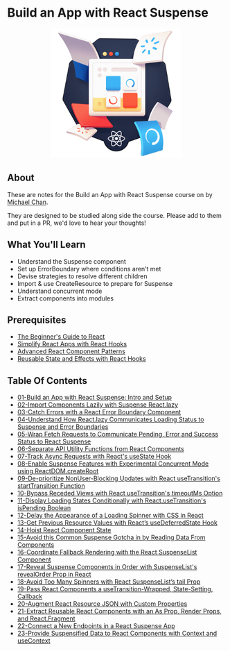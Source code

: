 # Build an App with React Suspense

<p align="center"><img src="./assets/React_Suspense_Course_Cover.png" width="300"/></p>

## About

These are notes for the Build an App with React Suspense course on by [Michael Chan](https://egghead.io/instructors/michael-chan).

They are designed to be studied along side the course. Please add to them and put in a PR, we'd love to hear your thoughts!

## What You'll Learn

- Understand the Suspense component
- Set up ErrorBoundary where conditions aren’t met
- Devise strategies to resolve different children
- Import & use CreateResource to prepare for Suspense
- Understand concurrent mode
- Extract components into modules

## Prerequisites

- [The Beginner's Guide to React](https://egghead.io/courses/the-beginner-s-guide-to-react)
- [Simplify React Apps with React Hooks](https://egghead.io/courses/simplify-react-apps-with-react-hooks)
- [Advanced React Component Patterns](https://egghead.io/courses/advanced-react-component-patterns)
- [Reusable State and Effects with React Hooks](https://egghead.io/courses/reusable-state-and-effects-with-react-hooks)
  
## Table Of Contents

- [01-Build an App with React Suspense: Intro and Setup](01-build-an-app-with-react-suspense-intro-and-setup.md)
- [02-Import Components Lazily with Suspense React.lazy](02-import-components-lazily-with-suspense-react.lazy.md)
- [03-Catch Errors with a React Error Boundary Component](03-catch-errors-with-a-react-error-boundary-component.md)
- [04-Understand How React.lazy Communicates Loading Status to Suspense and Error Boundaries](04-understand-how-react.lazy-communicates-loading-status-to-suspense-and-error-boundaries.md)
- [05-Wrap Fetch Requests to Communicate Pending, Error and Success Status to React Suspense](05-wrap-fetch-requests-to-communicate-pending-error-and-success-status-to-suspense-and-error-boundaries.md)
- [06-Separate API Utility Functions from React Components](06-separate-api-utility-functions-from-react-components.md)
- [07-Track Async Requests with React's useState Hook](07-track-async-requests-with-react-useState-hook.md)
- [08-Enable Suspense Features with Experimental Concurrent Mode using ReactDOM.createRoot](08-enable-suspense-features-with-experimental-concurrent-mode-using-reactDOM.createRoot.md)
- [09-De-prioritize NonUser-Blocking Updates with React useTransition's startTransition Function](09-de-prioritize-nonUser-blocking-updates-with-react-useTranstition-startTransition-function.md)
- [10-Bypass Receded Views with React useTransition's timeoutMs Option](10-bypass-receded-views-with-react-useTransition-timeoutMs-option.md)
- [11-Display Loading States Conditionally with React.useTransition's isPending Boolean](11-display-loading-states-conditionally-with-react-useTransition-isPending-boolean.md)
- [12-Delay the Appearance of a Loading Spinner with CSS in React](12-delay-the-appearance-of-a-loading-spinner-with-css-in-react.md)
- [13-Get Previous Resource Values with React’s useDeferredState Hook](13-get-previous-resource-values-with-react-useDeferredState-hook.md)
- [14-Hoist React Component State](14-hoist-react-component-state.md)
- [15-Avoid this Common Suspense Gotcha in by Reading Data From Components](15-avoid-this-common-suspense-gotcha-in-by-reading-data-from-components.md)
- [16-Coordinate Fallback Rendering with the React SuspenseList Component](16-coordinate-fallback-rendering-with-the-react-suspenseList-component.md)
- [17-Reveal Suspense Components in Order with SuspenseList's revealOrder Prop in React](17-reveal-suspense-components-in-order-with-suspenseList-component.md)
- [18-Avoid Too Many Spinners with React SuspenseList’s tail Prop](18-avoid-too-many-spinners-with-react-suspenseList-tail-prop.md)
- [19-Pass React Components a useTransition-Wrapped, State-Setting, Callback](19-pass-react-components-a-useTransition-wrapped-state-stetting-callback.md)
- [20-Augment React Resource JSON with Custom Properties](20-augment-react-resource-json-with-custom-properties.md)
- [21-Extract Reusable React Components with an As Prop, Render Props, and React.Fragment](21-extract-reusable-react-components-with-an-As-prop-render-props-and-react.fragment.md)
- [22-Connect a New Endpoints in a React Suspense App](22-connect-new-endpoints-in-a-react-suspense-app.md)
- [23-Provide Suspensified Data to React Components with Context and useContext](23-provide-suspensified-data-to-react-components-with-context-and-useContext.md)
